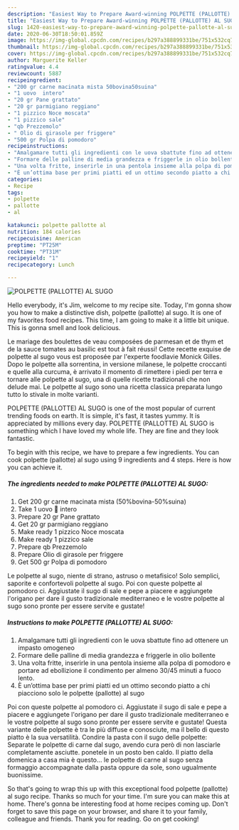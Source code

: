 ```yaml
---
description: "Easiest Way to Prepare Award-winning POLPETTE (PALLOTTE) AL SUGO"
title: "Easiest Way to Prepare Award-winning POLPETTE (PALLOTTE) AL SUGO"
slug: 1420-easiest-way-to-prepare-award-winning-polpette-pallotte-al-sugo
date: 2020-06-30T18:50:01.859Z
image: https://img-global.cpcdn.com/recipes/b297a388899331be/751x532cq70/polpette-pallotte-al-sugo-recipe-main-photo.jpg
thumbnail: https://img-global.cpcdn.com/recipes/b297a388899331be/751x532cq70/polpette-pallotte-al-sugo-recipe-main-photo.jpg
cover: https://img-global.cpcdn.com/recipes/b297a388899331be/751x532cq70/polpette-pallotte-al-sugo-recipe-main-photo.jpg
author: Marguerite Keller
ratingvalue: 4.4
reviewcount: 5887
recipeingredient:
- "200 gr carne macinata mista 50bovina50suina"
- "1 uovo  intero"
- "20 gr Pane grattato"
- "20 gr parmigiano reggiano"
- "1 pizzico Noce moscata"
- "1 pizzico sale"
- "qb Prezzemolo"
- " Olio di girasole per friggere"
- "500 gr Polpa di pomodoro"
recipeinstructions:
- "Amalgamare tutti gli ingredienti con le uova sbattute fino ad ottenere un impasto omogeneo"
- "Formare delle palline di media grandezza e friggerle in olio bollente"
- "Una volta fritte, inserirle in una pentola insieme alla polpa di pomodoro e portare ad ebollizione il condimento per almeno 30/45 minuti a fuoco lento."
- "È un’ottima base per primi piatti ed un ottimo secondo piatto a chi piacciono solo le polpette (pallotte) al sugo"
categories:
- Recipe
tags:
- polpette
- pallotte
- al

katakunci: polpette pallotte al 
nutrition: 184 calories
recipecuisine: American
preptime: "PT25M"
cooktime: "PT31M"
recipeyield: "1"
recipecategory: Lunch

---
```



![POLPETTE (PALLOTTE) AL SUGO](https://img-global.cpcdn.com/recipes/b297a388899331be/751x532cq70/polpette-pallotte-al-sugo-recipe-main-photo.jpg)

Hello everybody, it's Jim, welcome to my recipe site. Today, I'm gonna show you how to make a distinctive dish, polpette (pallotte) al sugo. It is one of my favorites food recipes. This time, I am going to make it a little bit unique. This is gonna smell and look delicious.

Le mariage des boulettes de veau composées de parmesan et de thym et de la sauce tomates au basilic est tout à fait réussi! Cette recette exquise de polpette al sugo vous est proposée par l&#39;experte foodlavie Monick Gilles. Dopo le polpette alla sorrentina, in versione milanese, le polpette croccanti e quelle alla curcuma, è arrivato il momento di rimettere i piedi per terra e tornare alle polpette al sugo, una di quelle ricette tradizionali che non delude mai. Le polpette al sugo sono una ricetta classica preparata lungo tutto lo stivale in molte varianti.

POLPETTE (PALLOTTE) AL SUGO is one of the most popular of current trending foods on earth. It is simple, it's fast, it tastes yummy. It is appreciated by millions every day. POLPETTE (PALLOTTE) AL SUGO is something which I have loved my whole life. They are fine and they look fantastic.


To begin with this recipe, we have to prepare a few ingredients. You can cook polpette (pallotte) al sugo using 9 ingredients and 4 steps. Here is how you can achieve it.

<!--inarticleads1-->

##### The ingredients needed to make POLPETTE (PALLOTTE) AL SUGO:

1. Get 200 gr carne macinata mista (50%bovina-50%suina)
1. Take 1 uovo 🥚 intero
1. Prepare 20 gr Pane grattato
1. Get 20 gr parmigiano reggiano
1. Make ready 1 pizzico Noce moscata
1. Make ready 1 pizzico sale
1. Prepare qb Prezzemolo
1. Prepare  Olio di girasole per friggere
1. Get 500 gr Polpa di pomodoro


Le polpette al sugo, niente di strano, astruso o metafisico! Solo semplici, saporite e confortevoli polpette al sugo. Poi con queste polpette al pomodoro ci. Aggiustate il sugo di sale e pepe a piacere e aggiungete l&#39;origano per dare il gusto tradizionale mediterraneo e le vostre polpette al sugo sono pronte per essere servite e gustate! 

<!--inarticleads2-->

##### Instructions to make POLPETTE (PALLOTTE) AL SUGO:

1. Amalgamare tutti gli ingredienti con le uova sbattute fino ad ottenere un impasto omogeneo
1. Formare delle palline di media grandezza e friggerle in olio bollente
1. Una volta fritte, inserirle in una pentola insieme alla polpa di pomodoro e portare ad ebollizione il condimento per almeno 30/45 minuti a fuoco lento.
1. È un’ottima base per primi piatti ed un ottimo secondo piatto a chi piacciono solo le polpette (pallotte) al sugo


Poi con queste polpette al pomodoro ci. Aggiustate il sugo di sale e pepe a piacere e aggiungete l&#39;origano per dare il gusto tradizionale mediterraneo e le vostre polpette al sugo sono pronte per essere servite e gustate! Questa variante delle polpette è tra le più diffuse e conosciute, ma il bello di questo piatto è la sua versatilità. Condire la pasta con il sugo delle polpette: Separate le polpette di carne dal sugo, avendo cura però di non lasciarle completamente asciutte. ponetele in un posto ben caldo. Il piatto della domenica a casa mia è questo… le polpette di carne al sugo senza formaggio accompagnate dalla pasta oppure da sole, sono ugualmente buonissime. 

So that's going to wrap this up with this exceptional food polpette (pallotte) al sugo recipe. Thanks so much for your time. I'm sure you can make this at home. There's gonna be interesting food at home recipes coming up. Don't forget to save this page on your browser, and share it to your family, colleague and friends. Thank you for reading. Go on get cooking!

